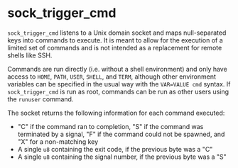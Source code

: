 # sock_trigger_cmd

`sock_trigger_cmd` listens to a Unix domain socket and maps null-separated keys into commands to execute. It is meant to allow for the execution of a limited set of commands and is not intended as a replacement for remote shells like SSH.

Commands are run directly (i.e. without a shell environment) and only have access to `HOME`, `PATH`, `USER`, `SHELL`, and `TERM`, although other environment variables can be specified in the usual way with the `VAR=VALUE cmd` syntax. If `sock_trigger_cmd` is run as root, commands can be run as other users using the `runuser` command.

The socket returns the following information for each command executed:
 - "C" if the command ran to completion, "S" if the command was terminated by a signal, "F" if the command could not be spawned, and "X" for a non-matching key
 - A single `u8` containing the exit code, if the previous byte was a "C"
 - A single `u8` containing the signal number, if the previous byte was a "S"